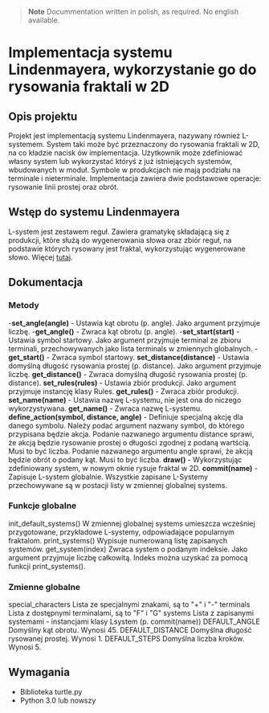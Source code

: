 > **Note**
> Docummentation written in polish, as required. No english available.

# Implementacja systemu Lindenmayera, wykorzystanie go do rysowania fraktali w 2D

## Opis projektu

Projekt jest implementacją systemu Lindenmayera, nazywany również L-systemem.
System taki może być przeznaczony do rysowania fraktali w 2D, na co kładzie nacisk ów implementacja.
Użytkownik może zdefiniować własny system lub wykorzystać któryś z już istniejących systemów, wbudowanych w moduł.
Symbole w produkcjach nie mają podziału na terminale i nieterminale.
Implementacja zawiera dwie podstawowe operacje: rysowanie linii prostej oraz obrót.

## Wstęp do systemu Lindenmayera

L-system jest zestawem reguł. Zawiera gramatykę składającą się z produkcji, które służą do wygenerowania słowa oraz zbiór reguł, na podstawie których rysowany jest fraktal, wykorzystując wygenerowane słowo.
Więcej [tutaj](https://en.wikipedia.org/wiki/L-system).

## Dokumentacja

### Metody
-**set_angle(angle)** - Ustawia kąt obrotu (p. angle). Jako argument przyjmuje liczbę.
-**get_angle()** - Zwraca kąt obrotu (p. angle).
-**set_start(start)** - Ustawia symbol startowy. Jako argument przyjmuje terminal ze zbioru terminali, przechowywanych jako lista terminals w zmiennych globalnych.
-**get_start()** - Zwraca symbol startowy.
**set_distance(distance)** - Ustawia domyślną długość rysowania prostej (p. distance). Jako argument przyjmuje liczbę.
**get_distance()** - Zwraca domyślną długość rysowania prostej (p. distance). 
**set_rules(rules)** - Ustawia zbiór produkcji. Jako argument przyjmuje instancję klasy Rules.
**get_rules()** - Zwraca zbiór produkcji.
**set_name(name)** - Ustawia nazwę L-systemu, nie jest ona do niczego wykorzystywana.
**get_name()** - Zwraca nazwę L-systemu.
**define_action(symbol, distance, angle)** - Definiuje specjalną akcję dla danego symbolu. Należy podać argument nazwany symbol, do którego przypisana będzie akcja. Podanie nazwanego argumentu distance sprawi, że akcją będzie rysowanie prostej o długości zgodnej z podaną wartścią. Musi to być liczba. Podanie nazwanego argumentu angle sprawi, że akcją będzie obrót o podany kąt. Musi to być liczba.
**draw()** - Wykorzystując zdefiniowany system, w nowym oknie rysuje fraktal w 2D.
**commit(name)** - Zapisuje L-system globalnie. Wszystkie zapisane L-Systemy przechowywane są w postacji listy w zmiennej globalnej systems.

### Funkcje globalne
init_default_systems()
W zmiennej globalnej systems umieszcza wcześniej przygotowane, 
przykładowe L-systemy, odpowiadające popularnym fraktalom.
print_systems()
Wypisuje numerowaną listę zapisanych systemów.
get_system(index)
Zwraca system o podanym indeksie. Jako argument przyjmuje liczbę 
całkowitą. Indeks można uzyskać za pomocą funkcji print_systems().

### Zmienne globalne
special_characters
Lista ze specjalnymi znakami, są to "+" i "-"
terminals
Lista z dostępnymi terminalami, są to "F" i "G"
systems
Lista z zapisanymi systemami - instancjami klasy Lsystem
(p. commit(name))
DEFAULT_ANGLE
Domyślny kąt obrotu. Wynosi 45.
DEFAULT_DISTANCE
Domyślna długość rysowanej prostej. Wynosi 1.
DEFAULT_STEPS
Domyślna liczba kroków. Wynosi 5.

## Wymagania
- Biblioteka turtle.py
- Python 3.0 lub nowszy
